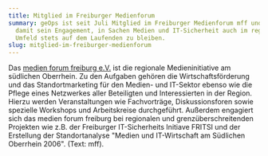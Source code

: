 ```yaml
---
title: Mitglied im Freiburger Medienforum
summary: geOps ist seit Juli Mitglied im Freiburger Medienforum mff und betont
  damit sein Engagement, in Sachen Medien und IT-Sicherheit auch im regionalen
  Umfeld stets auf dem Laufenden zu bleiben.
slug: mitglied-im-freiburger-medienforum
---
```

Das [medien forum freiburg e.V.](http://www.mff.net/) ist die regionale Medieninitiative am südlichen Oberrhein. Zu den Aufgaben gehören die Wirtschaftsförderung und das Standortmarketing für den Medien- und IT-Sektor ebenso wie die Pflege eines Netzwerkes aller Beteiligten und Interessierten in der Region. Hierzu werden Veranstaltungen wie Fachvorträge, Diskussionsforen sowie spezielle Workshops und Arbeitskreise durchgeführt. Außerdem engagiert sich das medien forum freiburg bei regionalen und grenzüberschreitenden Projekten wie z.B. der Freiburger IT-Sicherheits Initiave FRITSI und der Erstellung der Standortanalyse "Medien und IT-Wirtschaft am Südlichen Oberrhein 2006". (Text: mff).